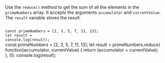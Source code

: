 Use the `reduce()` method to get
the sum of all the elements
in the `primeNumbers` array.
It accepts the arguments
`accumulator`
and
`currentValue`.
The `result` variable
stores the result.

<Editor lang="javascript" type="exercise">
<code>
const primeNumbers = [2, 3, 5, 7, 11, 13];
let result = 
console.log(result);
</code>

<solution>
const primeNumbers = [2, 3, 5, 7, 11, 13];
let result = primeNumbers.reduce( function(accumulator, currentValue) {
  return (accumulator + currentValue);
}, 0);
console.log(result);
</solution>
</Editor>
